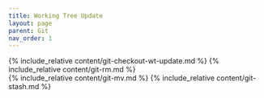 ```yaml
---
title: Working Tree Update
layout: page
parent: Git
nav_order: 1
---
```

{% include_relative content/git-checkout-wt-update.md %} 
{% include_relative content/git-rm.md %}  
{% include_relative content/git-mv.md %} 
{% include_relative content/git-stash.md %} 